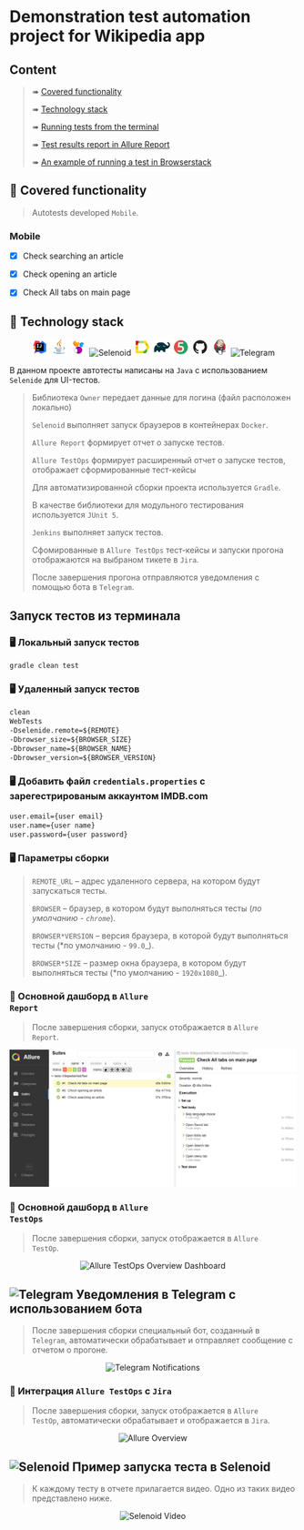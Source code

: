 # Demonstration test automation project for Wikipedia app


## Content

> ➠ [Covered functionality](#Covered-functionality)
>
> ➠ [Technology stack](#classical_building-Technology-stack)
>
> ➠ [Running tests from the terminal](#Running-tests-from-the-terminal)
>
> ➠ [Test results report in Allure Report](#skier-Test-results-in-allure-Report)
>
> ➠ [An example of running a test in Browserstack](#An-example-of-running-a-test-in-Browserstack)

## :tshirt: Covered functionality

> Autotests developed <code>Mobile</code>.

### Mobile

- [x] Check searching an article
- [x] Check opening an article
- [x] Check All tabs on main page


## :abacus: Technology stack

<p align="center">
<img width="6%" title="IntelliJ IDEA" src="images/logo/Intelij_IDEA.svg">
<img width="6%" title="Java" src="images/logo/Java.svg">
<img width="6%" title="Selenide" src="images/logo/Selenide.svg">
<img width="6%" title="Selenoid" src="images/logo/Selenoid.svg">
<img width="6%" title="Allure Report" src="images/logo/Allure_Report.svg">
<img width="6%" title="Gradle" src="images/logo/Gradle.svg">
<img width="6%" title="JUnit5" src="images/logo/JUnit5.svg">
<img width="6%" title="GitHub" src="images/logo/GitHub.svg">
<img width="6%" title="Jenkins" src="images/logo/Jenkins.svg">
<img width="6%" title="Telegram" src="images/logo/Telegram.svg">
</p>

В данном проекте автотесты написаны на <code>Java</code> с использованием <code>Selenide</code> для UI-тестов.

> Библиотека <code>Owner</code> передает данные для логина (файл расположен локально)
> 
> <code>Selenoid</code> выполняет запуск браузеров в контейнерах <code>Docker</code>.
>
> <code>Allure Report</code> формирует отчет о запуске тестов.
> 
> <code>Allure TestOps</code> формирует расширенный отчет о запуске тестов, отображает сформированные тест-кейсы
> 
> Для автоматизированной сборки проекта используется <code>Gradle</code>.
>
> В качестве библиотеки для модульного тестирования используется <code>JUnit 5</code>.
>
> <code>Jenkins</code> выполняет запуск тестов.
> 
> Сфомированные в <code>Allure TestOps</code> тест-кейсы и запуски прогона отображаются на выбраном тикете в <code>Jira</code>.
>  
>  После завершения прогона отправляются уведомления с помощью бота в <code>Telegram</code>.

## Запуск тестов из терминала

### :desktop_computer: Локальный запуск тестов

```
gradle clean test
```

### :desktop_computer: Удаленный запуск тестов

```
clean
WebTests
-Dselenide.remote=${REMOTE}
-Dbrowser_size=${BROWSER_SIZE}
-Dbrowser_name=${BROWSER_NAME}
-Dbrowser_version=${BROWSER_VERSION}
```
### :desktop_computer: Добавить файл <code>credentials.properties</code> с зарегестрированым аккаунтом IMDB.com
```
user.email={user email}
user.name={user name}
user.password={user password}

```


### :desktop_computer: Параметры сборки

> <code>REMOTE_URL</code> – адрес удаленного сервера, на котором будут запускаться тесты.
>
> <code>BROWSER</code> – браузер, в котором будут выполняться тесты (_по умолчанию - <code>chrome</code>_).
>
> <code>BROWSER*VERSION</code> – версия браузера, в которой будут выполняться тесты (*по умолчанию - <code>99.0</code>\_).
>
> <code>BROWSER*SIZE</code> – размер окна браузера, в котором будут выполняться тесты (*по умолчанию - <code>1920x1080</code>\_).




### :scroll: Основной дашборд в <code>Allure Report</code>

> После завершения сборки, запуск отображается в <code>Allure Report</code>.


<p align="center">
<img title="Allure Overview Dashboard" src="images/screens/allure.PNG">
</p>


### :scroll: Основной дашборд в <code>Allure TestOps</code>

> После завершения сборки, запуск отображается в <code>Allure TestOp</code>.

<p align="center">
<img title="Allure TestOps Overview Dashboard" src="images/screens/AllureTestOps.PNG">
</p>


## <img width="4%" title="Telegram" src="images/logo/Telegram.svg"> Уведомления в Telegram с использованием бота

> После завершения сборки специальный бот, созданный в <code>Telegram</code>, автоматически обрабатывает и отправляет сообщение с отчетом о прогоне.

<p align="center">
<img title="Telegram Notifications" src="images/screens/Telegram.PNG">
</p>

### :scroll: Интеграция <code>Allure TestOps</code> с <code>Jira</code>

> После завершения сборки, запуск отображается в <code>Allure TestOp</code>, автоматически обрабатывает и отображается в <code>Jira</code>.

<p align="center">
<img title="Allure Overview" src="images/screens/Jira.PNG">
</p>

## <img width="4%" title="Selenoid" src="images/logo/Selenoid.svg"> Пример запуска теста в Selenoid

> К каждому тесту в отчете прилагается видео. Одно из таких видео представлено ниже.
<p align="center">
  <img title="Selenoid Video" src="images/gifs/Selenoid.gif">
</p>
